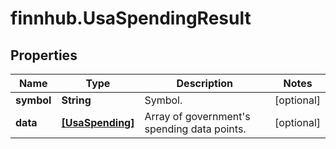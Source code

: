 # finnhub.UsaSpendingResult

## Properties

Name | Type | Description | Notes
------------ | ------------- | ------------- | -------------
**symbol** | **String** | Symbol. | [optional] 
**data** | [**[UsaSpending]**](UsaSpending.md) | Array of government&#39;s spending data points. | [optional] 


